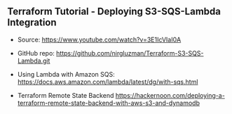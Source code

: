 ## Terraform Tutorial - Deploying S3-SQS-Lambda Integration

- Source: https://www.youtube.com/watch?v=3E1IcVIaI0A

- GitHub repo: https://github.com/nirgluzman/Terraform-S3-SQS-Lambda.git

- Using Lambda with Amazon SQS: https://docs.aws.amazon.com/lambda/latest/dg/with-sqs.html

- Terraform Remote State Backend
  https://hackernoon.com/deploying-a-terraform-remote-state-backend-with-aws-s3-and-dynamodb

